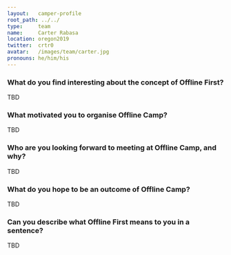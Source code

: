 ```yaml
---
layout:   camper-profile
root_path: ../../
type:     team
name:     Carter Rabasa
location: oregon2019
twitter:  crtr0
avatar:   /images/team/carter.jpg
pronouns: he/him/his
---
```


### What do you find interesting about the concept of Offline First?

TBD

### What motivated you to organise Offline Camp?

TBD

### Who are you looking forward to meeting at Offline Camp, and why?

TBD

### What do you hope to be an outcome of Offline Camp?

TBD

### Can you describe what Offline First means to you in a sentence?

TBD
